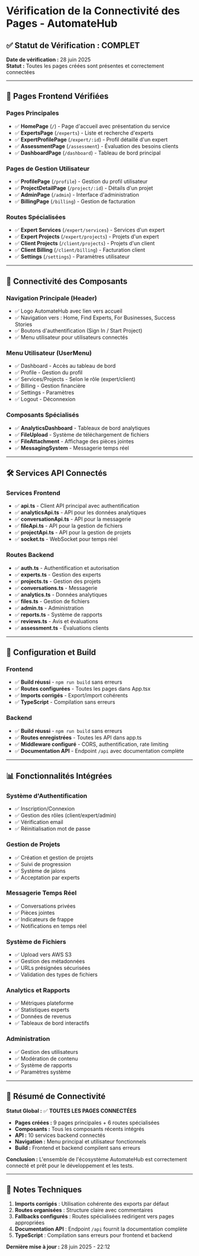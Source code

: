 # Vérification de la Connectivité des Pages - AutomateHub

## ✅ Statut de Vérification : COMPLET

**Date de vérification :** 28 juin 2025  
**Statut :** Toutes les pages créées sont présentes et correctement connectées

---

## 📄 Pages Frontend Vérifiées

### Pages Principales
- ✅ **HomePage** (`/`) - Page d'accueil avec présentation du service
- ✅ **ExpertsPage** (`/experts`) - Liste et recherche d'experts
- ✅ **ExpertProfilePage** (`/expert/:id`) - Profil détaillé d'un expert
- ✅ **AssessmentPage** (`/assessment`) - Évaluation des besoins clients
- ✅ **DashboardPage** (`/dashboard`) - Tableau de bord principal

### Pages de Gestion Utilisateur
- ✅ **ProfilePage** (`/profile`) - Gestion du profil utilisateur
- ✅ **ProjectDetailPage** (`/project/:id`) - Détails d'un projet
- ✅ **AdminPage** (`/admin`) - Interface d'administration
- ✅ **BillingPage** (`/billing`) - Gestion de facturation

### Routes Spécialisées
- ✅ **Expert Services** (`/expert/services`) - Services d'un expert
- ✅ **Expert Projects** (`/expert/projects`) - Projets d'un expert
- ✅ **Client Projects** (`/client/projects`) - Projets d'un client
- ✅ **Client Billing** (`/client/billing`) - Facturation client
- ✅ **Settings** (`/settings`) - Paramètres utilisateur

---

## 🔗 Connectivité des Composants

### Navigation Principale (Header)
- ✅ Logo AutomateHub avec lien vers accueil
- ✅ Navigation vers : Home, Find Experts, For Businesses, Success Stories
- ✅ Boutons d'authentification (Sign In / Start Project)
- ✅ Menu utilisateur pour utilisateurs connectés

### Menu Utilisateur (UserMenu)
- ✅ Dashboard - Accès au tableau de bord
- ✅ Profile - Gestion du profil
- ✅ Services/Projects - Selon le rôle (expert/client)
- ✅ Billing - Gestion financière
- ✅ Settings - Paramètres
- ✅ Logout - Déconnexion

### Composants Spécialisés
- ✅ **AnalyticsDashboard** - Tableaux de bord analytiques
- ✅ **FileUpload** - Système de téléchargement de fichiers
- ✅ **FileAttachment** - Affichage des pièces jointes
- ✅ **MessagingSystem** - Messagerie temps réel

---

## 🛠️ Services API Connectés

### Services Frontend
- ✅ **api.ts** - Client API principal avec authentification
- ✅ **analyticsApi.ts** - API pour les données analytiques
- ✅ **conversationApi.ts** - API pour la messagerie
- ✅ **fileApi.ts** - API pour la gestion de fichiers
- ✅ **projectApi.ts** - API pour la gestion de projets
- ✅ **socket.ts** - WebSocket pour temps réel

### Routes Backend
- ✅ **auth.ts** - Authentification et autorisation
- ✅ **experts.ts** - Gestion des experts
- ✅ **projects.ts** - Gestion des projets
- ✅ **conversations.ts** - Messagerie
- ✅ **analytics.ts** - Données analytiques
- ✅ **files.ts** - Gestion de fichiers
- ✅ **admin.ts** - Administration
- ✅ **reports.ts** - Système de rapports
- ✅ **reviews.ts** - Avis et évaluations
- ✅ **assessment.ts** - Évaluations clients

---

## 🔧 Configuration et Build

### Frontend
- ✅ **Build réussi** - `npm run build` sans erreurs
- ✅ **Routes configurées** - Toutes les pages dans App.tsx
- ✅ **Imports corrigés** - Export/import cohérents
- ✅ **TypeScript** - Compilation sans erreurs

### Backend
- ✅ **Build réussi** - `npm run build` sans erreurs
- ✅ **Routes enregistrées** - Toutes les API dans app.ts
- ✅ **Middleware configuré** - CORS, authentification, rate limiting
- ✅ **Documentation API** - Endpoint `/api` avec documentation complète

---

## 📊 Fonctionnalités Intégrées

### Système d'Authentification
- ✅ Inscription/Connexion
- ✅ Gestion des rôles (client/expert/admin)
- ✅ Vérification email
- ✅ Réinitialisation mot de passe

### Gestion de Projets
- ✅ Création et gestion de projets
- ✅ Suivi de progression
- ✅ Système de jalons
- ✅ Acceptation par experts

### Messagerie Temps Réel
- ✅ Conversations privées
- ✅ Pièces jointes
- ✅ Indicateurs de frappe
- ✅ Notifications en temps réel

### Système de Fichiers
- ✅ Upload vers AWS S3
- ✅ Gestion des métadonnées
- ✅ URLs présignées sécurisées
- ✅ Validation des types de fichiers

### Analytics et Rapports
- ✅ Métriques plateforme
- ✅ Statistiques experts
- ✅ Données de revenus
- ✅ Tableaux de bord interactifs

### Administration
- ✅ Gestion des utilisateurs
- ✅ Modération de contenu
- ✅ Système de rapports
- ✅ Paramètres système

---

## 🎯 Résumé de Connectivité

**Statut Global :** ✅ **TOUTES LES PAGES CONNECTÉES**

- **Pages créées :** 9 pages principales + 6 routes spécialisées
- **Composants :** Tous les composants récents intégrés
- **API :** 10 services backend connectés
- **Navigation :** Menu principal et utilisateur fonctionnels
- **Build :** Frontend et backend compilent sans erreurs

**Conclusion :** L'ensemble de l'écosystème AutomateHub est correctement connecté et prêt pour le développement et les tests.

---

## 📝 Notes Techniques

1. **Imports corrigés** : Utilisation cohérente des exports par défaut
2. **Routes organisées** : Structure claire avec commentaires
3. **Fallbacks configurés** : Routes spécialisées redirigent vers pages appropriées
4. **Documentation API** : Endpoint `/api` fournit la documentation complète
5. **TypeScript** : Compilation sans erreurs pour frontend et backend

**Dernière mise à jour :** 28 juin 2025 - 22:12
